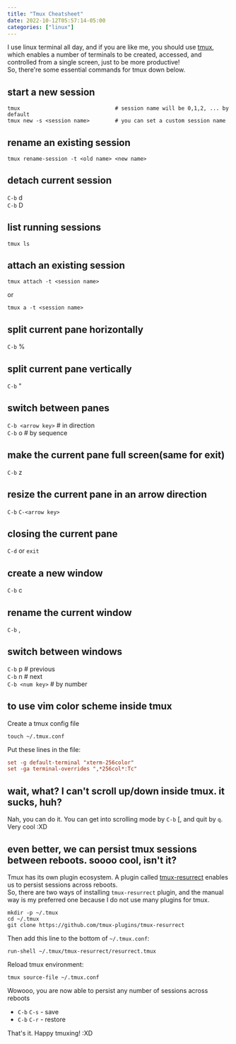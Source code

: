 ```yaml
---
title: "Tmux Cheatsheet"
date: 2022-10-12T05:57:14-05:00
categories: ["linux"]
---
```

I use linux terminal all day, and if you are like me, you should use [tmux](https://github.com/tmux/tmux), which enables a number of terminals to be created, accessed, and controlled from a single screen, just to be more productive!  
So, there're some essential commands for tmux down below.  

## start a new session

```
tmux                              # session name will be 0,1,2, ... by default
tmux new -s <session name>        # you can set a custom session name
```

## rename an existing session

```
tmux rename-session -t <old name> <new name>
```

## detach current session

`C-b` d  
`C-b` D

## list running sessions

```
tmux ls
```

## attach an existing session

```
tmux attach -t <session name>
```
or
```
tmux a -t <session name>
```

## split current pane horizontally

`C-b` %  

## split current pane vertically

`C-b` "  

## switch between panes

`C-b <arrow key>`         # in direction  
`C-b` o                   # by sequence

## make the current pane full screen(same for exit)

`C-b` z  

## resize the current pane in an arrow direction

`C-b` `C-<arrow key>`  

## closing the current pane

`C-d` or `exit`  

## create a new window

`C-b` c  

## rename the current window

`C-b` ,  

## switch between windows

`C-b` p                 # previous  
`C-b` n                 # next  
`C-b <num key>`         # by number  


## to use vim color scheme inside tmux

Create a tmux config file

```
touch ~/.tmux.conf
```

Put these lines in the file:

```ini
set -g default-terminal "xterm-256color"
set -ga terminal-overrides ",*256col*:Tc"
```

## wait, what? I can't scroll up/down inside tmux. it sucks, huh?

Nah, you can do it. You can get into scrolling mode by `C-b` [, and quit by `q`. Very cool :XD  

## even better, we can persist tmux sessions between reboots. soooo cool, isn't it?

Tmux has its own plugin ecosystem. A plugin called [tmux-resurrect](https://github.com/tmux-plugins/tmux-resurrect) enables us to persist sessions across reboots.  
So, there are two ways of installing `tmux-resurrect` plugin, and the manual way is my preferred one because I do not use many plugins for tmux.  

```
mkdir -p ~/.tmux
cd ~/.tmux
git clone https://github.com/tmux-plugins/tmux-resurrect
```

Then add this line to the bottom of `~/.tmux.conf`:

```
run-shell ~/.tmux/tmux-resurrect/resurrect.tmux
```

Reload tmux environment:

```
tmux source-file ~/.tmux.conf
```

Wowooo, you are now able to persist any number of sessions across reboots

- `C-b` `C-s` - save
- `C-b` `C-r` - restore


That's it. Happy tmuxing! :XD
